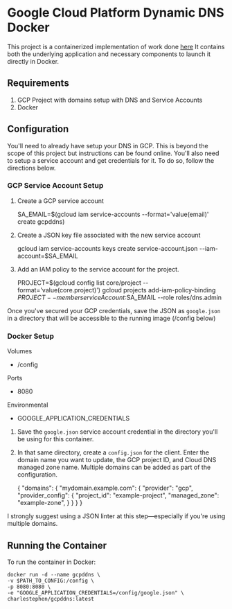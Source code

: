 # Google Cloud Platform Dynamic DNS Docker

This project is a containerized implementation of work done [here](https://github.com/ianlewis/cloud-dyndns-client/cmd/cloud-dyndns-client)
It contains both the underlying application and necessary components to launch it directly in Docker.

## Requirements

1.  GCP Project with domains setup with DNS and Service Accounts
2.  Docker

## Configuration

You'll need to already have setup your DNS in GCP. This is beyond the scope of this project but instructions can be found online. You'll also need to setup a service account and get credentials for it. To do so, follow the directions below.

### GCP Service Account Setup

1.  Create a GCP service account

    SA_EMAIL=$(gcloud iam service-accounts --format='value(email)' create gcpddns)

2.  Create a JSON key file associated with the new service account

    gcloud iam service-accounts keys create service-account.json --iam-account=$SA_EMAIL

3.  Add an IAM policy to the service account for the project.

    PROJECT=$(gcloud config list core/project --format='value(core.project)')
    gcloud projects add-iam-policy-binding $PROJECT --member serviceAccount:$SA_EMAIL --role roles/dns.admin

Once you've secured your GCP credentials, save the JSON as `google.json` in a directory that will be accessible to the running image (/config below)

### Docker Setup

Volumes

-   /config

Ports

-   8080

Environmental

-   GOOGLE_APPLICATION_CREDENTIALS

1.  Save the `google.json` service account credential in the directory you'll be using for this container.
2.  In that same directory, create a `config.json` for the client. Enter the domain name you want to update, the GCP project ID, and Cloud DNS managed zone name. Multiple domains can be added as part of the configuration.


    {
      "domains": {
        "mydomain.example.com": {
          "provider": "gcp",
          "provider_config": {
             "project_id": "example-project",
             "managed_zone": "example-zone",
          }
        }
      }
    }

I strongly suggest using a JSON linter at this step—especially if you're using multiple domains.

## Running the Container

To run the container in Docker:

    docker run -d --name gcpddns \
    -v $PATH_TO_CONFIG:/config \
    -p 8080:8080 \
    -e "GOOGLE_APPLICATION_CREDENTIALS=/config/google.json" \
    charlestephen/gcpddns:latest
